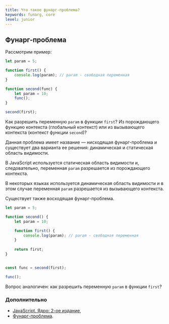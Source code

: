 ```yaml
---
title: Что такое фунарг-проблема?
keywords: funarg, core
level: junior
---
```


## Фунарг-проблема

Рассмотрим пример:

```js
let param = 5;

function first() {
    console.log(param); // param - свободная переменная
}

function second(func) {
    let param = 10;
    func();
}

second(first);
```

Как разрешить переменную `param` в функции `first`? Из порождающего функцию контекста (глобальный контекст) или из вызывающего контекста (контекст функции `second`)?

Данная проблема имеет название — нисходящая фунарг-проблема и существует два варианта ее решения: динамическая и статическая область видимости.

В JavaScript используется статическая область видимости и, следовательно, переменная `param` разрешается из порождающего контекста.

В некоторых языках используется динамическая область видимости и в этом случае переменная `param` разрешается из вызывающего контекста.

Существует также восходящая фунарг-проблема.

```js
let param = 5;

function second() {
    let param = 10;

    function first() {
        console.log(param); // param - свободная переменная
    }
    
    return first;
}


const func = second(first);

func();
```

Вопрос аналогичен: как разрешить переменную `param` в функции `first`?

### Дополнительно
- [JavaScript. Ядро: 2-ое издание](http://dmitrysoshnikov.com/ecmascript/javascript-the-core-2nd-edition-rus/#zamyikanie),
- [Фунарг-проблема](http://dmitrysoshnikov.com/ecmascript/ru-chapter-6-closures/#funarg-problema).
